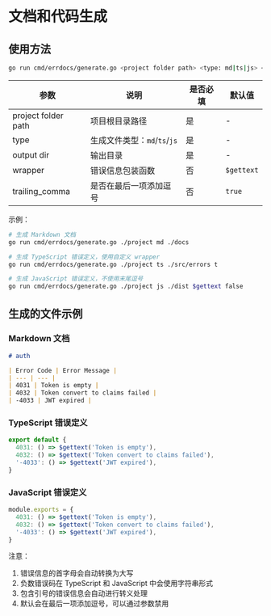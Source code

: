 # 文档和代码生成

## 使用方法

```bash
go run cmd/errdocs/generate.go <project folder path> <type: md|ts|js> <output dir> [wrapper] [trailing_comma]
```

| 参数 | 说明 | 是否必填 | 默认值 |
| --- | --- | --- | --- |
| project folder path | 项目根目录路径 | 是 | - |
| type | 生成文件类型：`md`/`ts`/`js` | 是 | - |
| output dir | 输出目录 | 是 | - |
| wrapper | 错误信息包装函数 | 否 | `$gettext` |
| trailing_comma | 是否在最后一项添加逗号 | 否 | `true` |

示例：
```bash
# 生成 Markdown 文档
go run cmd/errdocs/generate.go ./project md ./docs

# 生成 TypeScript 错误定义，使用自定义 wrapper
go run cmd/errdocs/generate.go ./project ts ./src/errors t

# 生成 JavaScript 错误定义，不使用末尾逗号
go run cmd/errdocs/generate.go ./project js ./dist $gettext false
```

## 生成的文件示例

### Markdown 文档
```markdown
# auth

| Error Code | Error Message |
| --- | --- |
| 4031 | Token is empty |
| 4032 | Token convert to claims failed |
| -4033 | JWT expired |
```

### TypeScript 错误定义
```ts
export default {
  4031: () => $gettext('Token is empty'),
  4032: () => $gettext('Token convert to claims failed'),
  '-4033': () => $gettext('JWT expired'),
}
```

### JavaScript 错误定义
```js
module.exports = {
  4031: () => $gettext('Token is empty'),
  4032: () => $gettext('Token convert to claims failed'),
  '-4033': () => $gettext('JWT expired'),
}
```

注意：
1. 错误信息的首字母会自动转换为大写
2. 负数错误码在 TypeScript 和 JavaScript 中会使用字符串形式
3. 包含引号的错误信息会自动进行转义处理
4. 默认会在最后一项添加逗号，可以通过参数禁用

